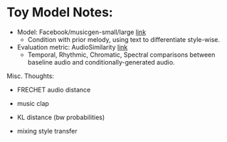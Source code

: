 # Toy Model Notes:

- Model: Facebook/musicgen-small/large [link](https://huggingface.co/facebook/musicgen-small)
    - Condition with prior melody, using text to differentiate style-wise.
- Evaluation metric: AudioSimilarity [link](https://github.com/markstent/audio-similarity/blob/main/audio_similarity/audio_similarity.py)
    - Temporal, Rhythmic, Chromatic, Spectral comparisons between baseline audio and conditionally-generated audio.


Misc. Thoughts:
- FRECHET audio distance

- music clap

- KL distance (bw probabilities)

- mixing style transfer
